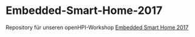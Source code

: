# Embedded-Smart-Home-2017
  
Repository für unseren openHPI-Workshop [Embedded Smart Home 2017](https://open.hpi.de/courses/smarthome2017/)  
